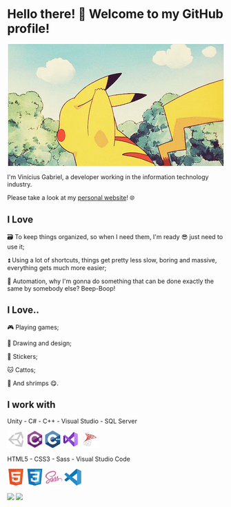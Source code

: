 # Hello there! 👋 Welcome to my GitHub profile!

<p align="center">
  <img src="images/pikachu-hello.gif">
</p>

I'm Vinícius Gabriel, a developer working in the information technology industry.

Please take a look at my [personal website](https://monambike.com)! 🌐

## I Love

🗃️ To keep things organized, so when I need them, I'm ready 😎 just need to use it;

⏫ Using a lot of shortcuts, things get pretty less slow, boring and massive, everything gets much more easier;

🤖 Automation, why I'm gonna do something that can be done exactly the same by somebody else? Beep-Boop!

## I Love..

🎮 Playing games;

🎨 Drawing and design;

💬 Stickers;

🐱 Cattos;

🦐 And shrimps 😋.

## I work with

Unity - C# - C++ - Visual Studio - SQL Server
<p>
  <img height="40" src="images/tools/unity.svg"/>
  <img height="40" src="images/tools/csharp.svg"/>
  <img height="40" src="images/tools/c-plus-plus.svg"/>
  <img height="40" src="images/tools/visual-studio.svg" />
  <img height="40" src="images/tools/microsoft-sql-server.svg" />
</p>

HTML5 - CSS3 - Sass - Visual Studio Code
<p>
  <img height="40" src="images/tools/html5.svg" />
  <img height="40" src="images/tools/css3.svg"/>
  <img height="40" src="images/tools/sass.svg"/>
  <img height="40" src="images/tools/vs-code.svg"/>
</p>

<div>
  <img height="180px" src="https://github-readme-stats.vercel.app/api?username=monambike&hide=contribs&show_icons=true&theme=transparent">
  <img height="180px" src="https://github-readme-stats.vercel.app/api/top-langs/?username=monambike&layout=compact&theme=transparent&exclude_repo=ouroweb-icons-storage,project-hanabi-web,educational-and-research-code-snippets,kwijisho-discord-bot-legacy,diversao-inclusiva,doce-do-bom-mobile,clock-in-tracker">
</div>
